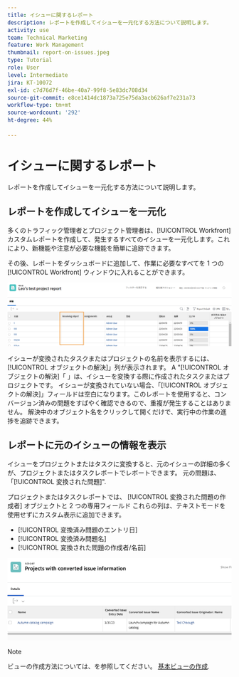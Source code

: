 ```yaml
---
title: イシューに関するレポート
description: レポートを作成してイシューを一元化する方法について説明します。
activity: use
team: Technical Marketing
feature: Work Management
thumbnail: report-on-issues.jpeg
type: Tutorial
role: User
level: Intermediate
jira: KT-10072
exl-id: c7d76d7f-46be-40a7-99f8-5e83dc708d34
source-git-commit: e8ce1414dc1873a725e75da3acb626af7e231a73
workflow-type: tm+mt
source-wordcount: '292'
ht-degree: 44%

---
```


# イシューに関するレポート

レポートを作成してイシューを一元化する方法について説明します。

## レポートを作成してイシューを一元化

多くのトラフィック管理者とプロジェクト管理者は、[!UICONTROL Workfront] カスタムレポートを作成して、発生するすべてのイシューを一元化します。これにより、新機能や注意が必要な機能を簡単に追跡できます。

その後、レポートをダッシュボードに追加して、作業に必要なすべてを 1 つの [!UICONTROL Workfront] ウィンドウに入れることができます。

![イシューレポートの[!UICONTROL オブジェクトの解決]列の画像。](assets/18-resolving-object-report.png)

イシューが変換されたタスクまたはプロジェクトの名前を表示するには、[!UICONTROL オブジェクトの解決]」列が表示されます。 A &quot;[!UICONTROL オブジェクトの解決]「 」は、イシューを変換する際に作成されたタスクまたはプロジェクトです。 イシューが変換されていない場合、「[!UICONTROL オブジェクトの解決]」フィールドは空白になります。このレポートを使用すると、コンバージョン済みの問題をすばやく確認できるので、重複が発生することはありません。 解決中のオブジェクト名をクリックして開くだけで、実行中の作業の進捗を追跡できます。

## レポートに元のイシューの情報を表示

イシューをプロジェクトまたはタスクに変換すると、元のイシューの詳細の多くが、プロジェクトまたはタスクレポートでレポートできます。 元の問題は、「[!UICONTROL 変換された問題]&quot;.

プロジェクトまたはタスクレポートでは、 [!UICONTROL 変換された問題の作成者] オブジェクトと 2 つの専用フィールド これらの列は、テキストモードを使用せずにカスタム表示に追加できます。

* [!UICONTROL 変換済み問題のエントリ日]
* [!UICONTROL 変換済み問題名]
* [!UICONTROL 変換された問題の作成者/名前]

![イシュー報告情報の画像。](assets/19-text-mode-reporting-for-issues.png)

>[!NOTE]
>
>ビューの作成方法については、を参照してください。 [基本ビューの作成](https://experienceleague.adobe.com/docs/workfront-learn/tutorials-workfront/reporting/basic-reporting/create-a-basic-view.html?lang=en).


